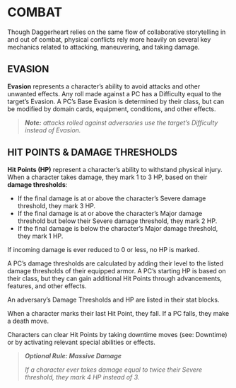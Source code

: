 # COMBAT

Though Daggerheart relies on the same flow of collaborative storytelling in and out of combat, physical conflicts rely more heavily on several key mechanics related to attacking, maneuvering, and taking damage.

## EVASION

**Evasion** represents a character’s ability to avoid attacks and other unwanted effects. Any roll made against a PC has a Difficulty equal to the target’s Evasion. A PC’s Base Evasion is determined by their class, but can be modified by domain cards, equipment, conditions, and other effects.

> ***Note:*** *attacks rolled against adversaries use the target’s Difficulty instead of Evasion.*

## HIT POINTS & DAMAGE THRESHOLDS

**Hit Points (HP)** represent a character’s ability to withstand physical injury. When a character takes damage, they mark 1 to 3 HP, based on their **damage thresholds**:

- If the final damage is at or above the character’s Severe damage threshold, they mark 3 HP.
- If the final damage is at or above the character’s Major damage threshold but below their Severe damage threshold, they mark 2 HP.
- If the final damage is below the character’s Major damage threshold, they mark 1 HP.

If incoming damage is ever reduced to 0 or less, no HP is marked.

A PC’s damage thresholds are calculated by adding their level to the listed damage thresholds of their equipped armor. A PC’s starting HP is based on their class, but they can gain additional Hit Points through advancements, features, and other effects.

An adversary’s Damage Thresholds and HP are listed in their stat blocks.

When a character marks their last Hit Point, they fall. If a PC falls, they make a death move.

Characters can clear Hit Points by taking downtime moves (see: Downtime) or by activating relevant special abilities or effects.

> ***Optional Rule: Massive Damage***
>
> *If a character ever takes damage equal to twice their Severe threshold, they mark 4 HP instead of 3.*
